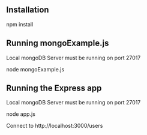 ## Installation
npm install

## Running mongoExample.js
Local mongoDB Server must be running on port 27017

node mongoExample.js

## Running the Express app
Local mongoDB Server must be running on port 27017

node app.js

Connect to http://localhost:3000/users